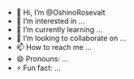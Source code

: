 - 👋 Hi, I’m @OshinoRosevalt
- 👀 I’m interested in ...
- 🌱 I’m currently learning ...
- 💞️ I’m looking to collaborate on ...
- 📫 How to reach me ...
- 😄 Pronouns: ...
- ⚡ Fun fact: ...

<!---
OshinoRosevalt/OshinoRosevalt is a ✨ special ✨ repository because its `README.md` (this file) appears on your GitHub profile.
You can click the Preview link to take a look at your changes.
--->
